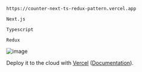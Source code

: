 

```site web
https://counter-next-ts-redux-pattern.vercel.app
```

```
Next.js
```

```
Typescript
```

```
Redux
```

![image](https://user-images.githubusercontent.com/96726858/180793331-c7eb0eef-c404-4f52-8810-3a1c77de4d74.png)


Deploy it to the cloud with [Vercel](https://vercel.com/new?utm_source=github&utm_medium=readme&utm_campaign=next-example) ([Documentation](https://nextjs.org/docs/deployment)).
